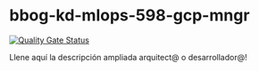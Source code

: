 # bbog-kd-mlops-598-gcp-mngr
[![Quality Gate Status](https://sonarcloud.io/api/project_badges/measure?project=bbog-kd-mlops-598-gcp-mngr&metric=alert_status&token=50e579fba82b3b96a3dd5fe0b82cde6707f5b686)](https://sonarcloud.io/summary/new_code?id=bbog-kd-mlops-598-gcp-mngr)

Llene aquí la descripción ampliada arquitect@ o desarrollador@!


